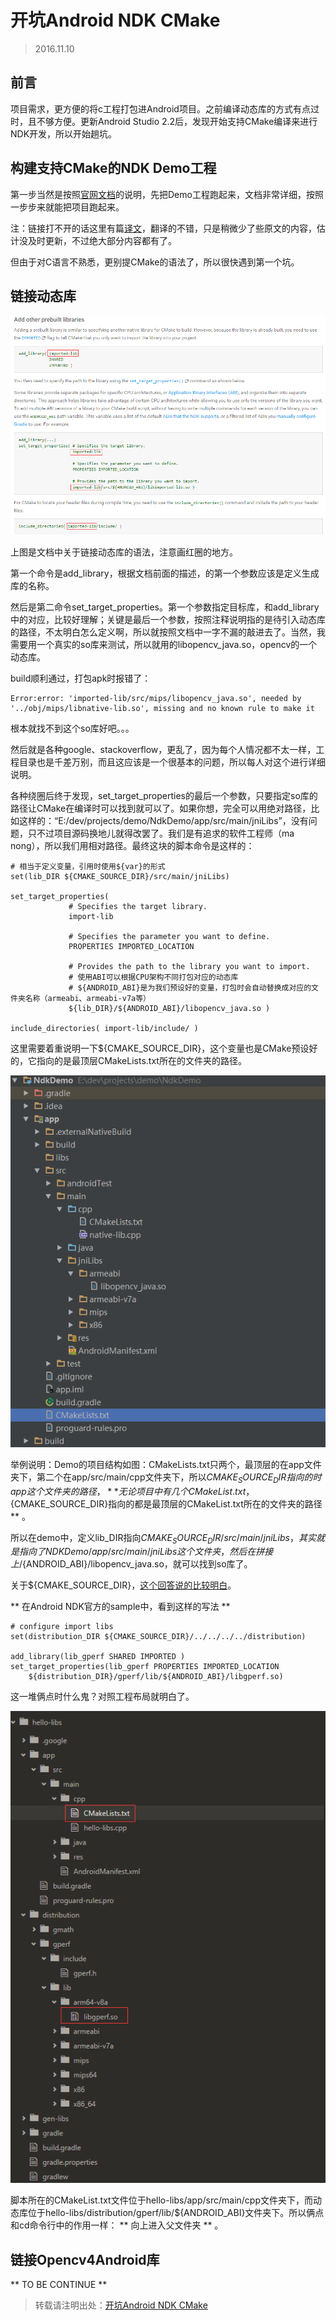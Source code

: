 # 开坑Android NDK CMake

> 2016.11.10

## 前言

项目需求，更方便的将c工程打包进Android项目。之前编译动态库的方式有点过时，且不够方便。更新Android Studio 2.2后，发现开始支持CMake编译来进行NDK开发，所以开始趟坑。

## 构建支持CMake的NDK Demo工程

第一步当然是按照[官网文档](https://developer.android.com/studio/projects/add-native-code.html#new-project)的说明，先把Demo工程跑起来，文档非常详细，按照一步步来就能把项目跑起来。

注：链接打不开的话这里有篇[译文](http://wl9739.github.io/2016/09/21/%E5%9C%A8-Android-Studio-2-2-%E4%B8%AD%E6%84%89%E5%BF%AB%E5%9C%B0%E4%BD%BF%E7%94%A8-C-C-md/?utm_source=tuicool&utm_medium=referral)，翻译的不错，只是稍微少了些原文的内容，估计没及时更新，不过绝大部分内容都有了。

但由于对C语言不熟悉，更别提CMake的语法了，所以很快遇到第一个坑。

## 链接动态库

![文档中链接动态库的语法](src/2016.11.10_1.png)

上图是文档中关于链接动态库的语法，注意画红圈的地方。

第一个命令是add_library，根据文档前面的描述，的第一个参数应该是定义生成库的名称。

然后是第二命令set_target_properties。第一个参数指定目标库，和add_library中的对应，比较好理解；关键是最后一个参数，按照注释说明指的是待引入动态库的路径，不太明白怎么定义啊，所以就按照文档中一字不漏的敲进去了。当然，我需要用一个真实的so库来测试，所以就用的libopencv_java.so，opencv的一个动态库。

build顺利通过，打包apk时报错了：

```
Error:error: 'imported-lib/src/mips/libopencv_java.so', needed by '../obj/mips/libnative-lib.so', missing and no known rule to make it
```

根本就找不到这个so库好吧。。。

然后就是各种google、stackoverflow，更乱了，因为每个人情况都不太一样，工程目录也是千差万别，而且这应该是一个很基本的问题，所以每人对这个进行详细说明。

各种绕圈后终于发现，set_target_properties的最后一个参数，只要指定so库的路径让CMake在编译时可以找到就可以了。如果你想，完全可以用绝对路径，比如这样的：“E:/dev/projects/demo/NdkDemo/app/src/main/jniLibs”，没有问题，只不过项目源码换地儿就得改罢了。我们是有追求的软件工程师（ma nong），所以我们用相对路径。最终这块的脚本命令是这样的：

```
# 相当于定义变量，引用时使用${var}的形式
set(lib_DIR ${CMAKE_SOURCE_DIR}/src/main/jniLibs)

set_target_properties(
             # Specifies the target library.
             import-lib

             # Specifies the parameter you want to define.
             PROPERTIES IMPORTED_LOCATION

             # Provides the path to the library you want to import.
             # 使用ABI可以根据CPU架构不同打包对应的动态库
             # ${ANDROID_ABI}是为我们预设好的变量，打包时会自动替换成对应的文件夹名称（armeabi、armeabi-v7a等）
             ${lib_DIR}/${ANDROID_ABI}/libopencv_java.so )

include_directories( import-lib/include/ )
```

这里需要着重说明一下${CMAKE_SOURCE_DIR}，这个变量也是CMake预设好的，它指向的是最顶层CMakeLists.txt所在的文件夹的路径。

![Demo结构](src/2016.11.10_2.png)

举例说明：Demo的项目结构如图：CMakeLists.txt只两个，最顶层的在app文件夹下，第二个在app/src/main/cpp文件夹下，所以${CMAKE_SOURCE_DIR}指向的时app这个文件夹的路径，** 无论项目中有几个CMakeList.txt，${CMAKE_SOURCE_DIR}指向的都是最顶层的CMakeList.txt所在的文件夹的路径 ** 。

所以在demo中，定义lib_DIR指向${CMAKE_SOURCE_DIR}/src/main/jniLibs，其实就是指向了NDKDemo/app/src/main/jniLibs这个文件夹，然后在拼接上/${ANDROID_ABI}/libopencv_java.so，就可以找到so库了。

关于${CMAKE_SOURCE_DIR}，[这个回答说的比较明白](http://stackoverflow.com/questions/32028667/are-cmake-source-dir-and-project-source-dir-the-same-in-cmake)。

** 在Android NDK官方的sample中，看到这样的写法 **

```
# configure import libs
set(distribution_DIR ${CMAKE_SOURCE_DIR}/../../../../distribution)

add_library(lib_gperf SHARED IMPORTED )
set_target_properties(lib_gperf PROPERTIES IMPORTED_LOCATION
    ${distribution_DIR}/gperf/lib/${ANDROID_ABI}/libgperf.so)
```

这一堆俩点时什么鬼？对照工程布局就明白了。

![google NDK sample工程布局](src/2016.11.10_3.png)

脚本所在的CMakeList.txt文件位于hello-libs/app/src/main/cpp文件夹下，而动态库位于hello-libs/distribution/gperf/lib/${ANDROID_ABI}文件夹下。所以俩点和cd命令行中的作用一样： ** 向上进入父文件夹 ** 。

## 链接Opencv4Android库

** TO BE CONTINUE **

> 转载请注明出处：[开坑Android NDK CMake](https://github.com/LandChanning/DevNote/blob/master/2016.11.10-%E5%BC%80%E5%9D%91Android%20NDK%20CMake.md)
